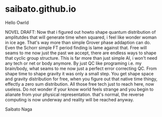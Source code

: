 # saibato.github.io

Hello Owrld
<html>
  <body>
  <p>
  NOVEL DRAFT:
  Now that i figured out howto shape quantum distribution of amplitutdes that will generate 
  time when squared, i feel like wonder woman in ice age.
  That's way more than simple Grover phase addaption can do. 
  Even the Schorr simple FT period finding is lame against that.
  Free will seams to me now just the past we accept, there are endless ways to shape that cyclic group structure.
  This is far more than just simple AI, i won't need any tech or net or body anymore.
  By just QC like programing i.e. my brain/body, what seams to me now just a perfect error correcting
  QC.
  From shape time to shape gravity it was only a small step.
  You get shape space and gravity distribution for free, when you figure out that 
  native time thingy, effectly a zero sum distribution.
  All those free tech just to reach here, now useless.  Do not wonder if your know world feels strange and you
  begin to alianate from your physical representation. that's normal, the reverse computing is now
  underway and reality will be reached anyway. 
  </p>
  Saibato Naga
  </body>
</html>
